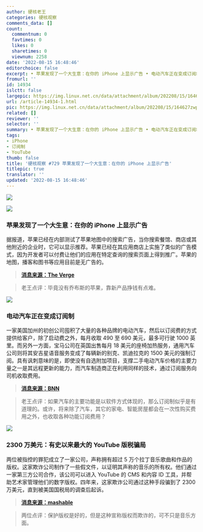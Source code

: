 ```yaml
---
author: 硬核老王
categories: 硬核观察
comments_data: []
count:
  commentnum: 0
  favtimes: 0
  likes: 0
  sharetimes: 0
  viewnum: 2258
date: '2022-08-15 16:48:46'
editorchoice: false
excerpt: • 苹果发现了一个大生意：在你的 iPhone 上显示广告 • 电动汽车正在变成订阅制 • 2300 万美元：有史以来最大的 YouTube 版税骗局
fromurl: ''
id: 14934
islctt: false
largepic: https://img.linux.net.cn/data/attachment/album/202208/15/164627zwpsx5pz4xx5xi18.jpg
url: /article-14934-1.html
pic: https://img.linux.net.cn/data/attachment/album/202208/15/164627zwpsx5pz4xx5xi18.jpg.thumb.jpg
related: []
reviewer: ''
selector: ''
summary: • 苹果发现了一个大生意：在你的 iPhone 上显示广告 • 电动汽车正在变成订阅制 • 2300 万美元：有史以来最大的 YouTube 版税骗局
tags:
- iPhone
- 订阅制
- YouTube
thumb: false
title: '硬核观察 #729 苹果发现了一个大生意：在你的 iPhone 上显示广告'
titlepic: true
translator: ''
updated: '2022-08-15 16:48:46'
---
```


![](/data/attachment/album/202208/15/164627zwpsx5pz4xx5xi18.jpg)


![](/data/attachment/album/202208/15/164647ill98tslq983z3k3.jpg)


### 苹果发现了一个大生意：在你的 iPhone 上显示广告


据报道，苹果已经在内部测试了苹果地图中的搜索广告，当你搜索餐馆、商店或其他附近的企业时，它可以显示推荐。苹果已经在其应用商店上实施了类似的广告模式，因为开发者可以付费让他们的应用在特定查询的搜索页面上得到推广。苹果的地图，播客和图书等应用目前是无广告的。



> 
> **[消息来源：The Verge](https://www.theverge.com/2022/8/14/23305200/iphone-more-ads-advertising-apple-maps-podcasts-books-mark-gurman-rumors)**
> 
> 
> 



> 
> 老王点评：毕竟没有乔布斯的苹果，靠新产品挣钱有点难。
> 
> 
> 


![](/data/attachment/album/202208/15/164637oslijrjdq5ii6l8i.jpg)


### 电动汽车正在变成订阅制


一家美国加州的初创公司囤积了大量的各种品牌的电动汽车，然后以订阅费的方式提供给客户，除了启动费之外，每月收取 490 至 690 美元，最多可行驶 1000 英里。而另外一方面，宝马公司在英国出售每月 18 美元的座椅加热服务，通用汽车公司则将其安吉星语音服务变成了每辆新的别克、凯迪拉克的 1500 美元的强制订阅。具有讽刺意味的是，即使没有自选附加项目，支撑二手电动汽车价格的主要力量之一是其远程更新的能力，而汽车制造商正在利用同样的技术，通过订阅服务向司机收取费用。



> 
> **[消息来源：BNN](https://www.bnnbloomberg.ca/a-california-startup-is-selling-electric-vehicle-subscriptions-1.1805217)**
> 
> 
> 



> 
> 老王点评：如果汽车的主要功能是以软件方式体现的，那么订阅制似乎是有道理的。或许，将来除了汽车，其它的家电、智能房屋都会在一次性购买费用之外，也收取各种功能订阅费用？
> 
> 
> 


![](/data/attachment/album/202208/15/164806vkewt49q9pqz7aq5.jpg)


### 2300 万美元：有史以来最大的 YouTube 版税骗局


两位被指控的罪犯成立了一家公司，声称拥有超过 5 万个拉丁音乐歌曲和作品的版权。这家欺诈公司制作了一些假文件，以证明其声称的音乐的所有权。他们通过一家第三方公司合作，该公司可以进入 YouTube 的 CMS 和内容 ID 工具，并帮助艺术家管理他们的数字版权。四年来，这家欺诈公司通过这种手段骗到了 2300 万美元，直到被美国国税局的调查后起诉。



> 
> **[消息来源：mashable](https://mashable.com/article/youtube-copyright-royalties-heist)**
> 
> 
> 



> 
> 两位点评：保护版权是好的，但是这种宣称版权而欺诈的，可不只是音乐方面。
> 
> 
>